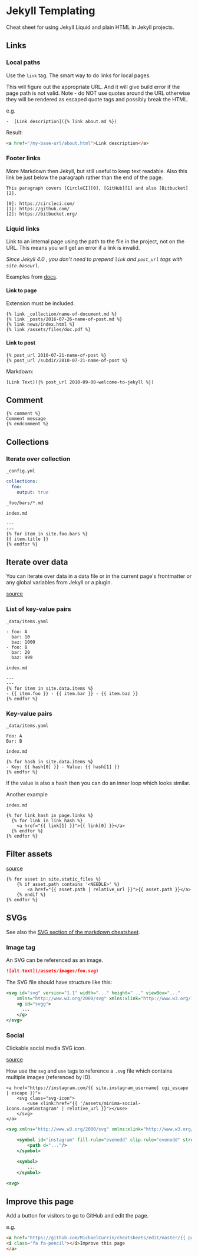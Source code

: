 # Jekyll Templating

Cheat sheet for using Jekyll Liquid and plain HTML in Jekyll projects.


## Links

### Local paths

Use the `link` tag. The smart way to do links for local pages. 

This will figure out the appropriate URL. And it will give build error if the page path is not valid.  Note - do NOT use quotes around the URL otherwise they will be rendered as escaped quote tags and possibly break the HTML.

e.g.

```
-  [Link description]({% link about.md %})
```

Result:

```html
<a href="/my-base-url/about.html">Link description</a>
```

### Footer links

More Markdown then Jekyll, but still useful to keep text readable. Also this link be just below the paragraph rather than the end of the page.

```
This paragraph covers [CircleCI][0], [GitHub][1] and also [Bitbucket][2].

[0]: https://circleci.com/
[1]: https://github.com/
[2]: https://bitbucket.org/
```

### Liquid links

Link to an internal page using the path to the file in the project, not on the URL. This means you will get an error if a link is invalid.

*Since Jekyll 4.0 , you don’t need to prepend `link` and `post_url` tags with `site.baseurl`.*


Examples from [docs](https://jekyllrb.com/docs/liquid/tags/).


#### Link to page

Extension must be included.

```liquid
{% link _collection/name-of-document.md %}
{% link _posts/2016-07-26-name-of-post.md %}
{% link news/index.html %}
{% link /assets/files/doc.pdf %}
```


#### Link to post


```
{% post_url 2010-07-21-name-of-post %}
{% post_url /subdir/2010-07-21-name-of-post %}
```

Markdown:

```liquid
[Link Text]({% post_url 2010-09-08-welcome-to-jekyll %})
```

## Comment

```
{% comment %}
Comment message
{% endcomment %}
```

## Collections


### Iterate over collection

`_config.yml`

```yaml
collections:
  foo:
    output: true
```

`_foo/bars/*.md`

`index.md`
```
---
---
{% for item in site.foo.bars %}
{{ item.title }}
{% endfor %}
```

## Iterate over data

You can iterate over data in a data file or in the current page's frontmatter or any global variables from Jekyll or a plugin.

[source](https://stackoverflow.com/questions/17677094/jekyll-for-loop-over-all-images-in-a-folder)

### List of key-value pairs

`_data/items.yaml`
```
- foo: A
  bar: 10
  baz: 1000
- foo: B
  bar: 20
  baz: 999
```

`index.md`
```
---
---
{% for item in site.data.items %}
- {{ item.foo }} - {{ item.bar }} - {{ item.baz }}
{% endfor %}
```

### Key-value pairs


`_data/items.yaml`
```
Foo: A
Bar: B
```


`index.md`
```
{% for hash in site.data.items %}
- Key: {{ hash[0] }} - Value: {{ hash[1] }}
{% endfor %}
```

If the value is also a hash then you can do an inner loop which looks similar.


Another example

`index.md`
```
{% for link_hash in page.links %}
  {% for link in link_hash %}
    <a href="{{ link[1] }}">{{ link[0] }}</a>
  {% endfor %}
{% endfor %}
```

## Filter assets

[source](https://stackoverflow.com/questions/17677094/jekyll-for-loop-over-all-images-in-a-folder)

```
{% for asset in site.static_files %}
    {% if asset.path contains '<NEEDLE>' %}
        <a href="{{ asset.path | relative_url }}">{{ asset.path }}</a>
    {% endif %}
{% endfor %}
```

## SVGs

See also the [SVG section of the markdown cheatsheet](/cheatsheets/markdown.md#svgs).

### Image tag

An SVG can be referenced as an image.

```markdown
![alt text](/assets/images/foo.svg)
```

The SVG file should have structure like this:

```xml
<svg id="svg" version="1.1" width="..." height="..." viewBox="..."
    xmlns="http://www.w3.org/2000/svg" xmlns:xlink="http://www.w3.org/1999/xlink">
    <g id="svgg">
      ...
    </g>
</svg>
```

### Social

Clickable social media SVG icon.

[source](https://github.com/jekyll/minima/blob/master/_includes/social.html)

How use the `svg` and `use` tags to reference a `.svg` file which contains multiple images (referenced by ID).

```jekyll
<a href="https://instagram.com/{{ site.instagram_username| cgi_escape | escape }}">
    <svg class="svg-icon">
        <use xlink:href="{{ '/assets/minima-social-icons.svg#instagram' | relative_url }}"></use>
    </svg>
</a>
```

```xml
<svg xmlns="http://www.w3.org/2000/svg" xmlns:xlink="http://www.w3.org/1999/xlink">

    <symbol id="instagram" fill-rule="evenodd" clip-rule="evenodd" stroke-linejoin="round" stroke-miterlimit="1.414">
        <path d="..."/>
    </symbol>

    <symbol>
        ...
    </symbol>

<svg>
```

## Improve this page

Add a button for visitors to go to GitHub and edit the page.

e.g.

```html
<a href="https://github.com/MichaelCurrin/cheatsheets/edit/master/{{ page.path }}">
<i class="fa fa-pencil"></i>Improve this page
</a>
```

<!--stackedit_data:
eyJoaXN0b3J5IjpbLTM5MjMyNjY2OSw0Nzg2NjU1NDMsLTE2OD
Y4ODk4MTAsLTgxMzM0Njk1OV19
-->
